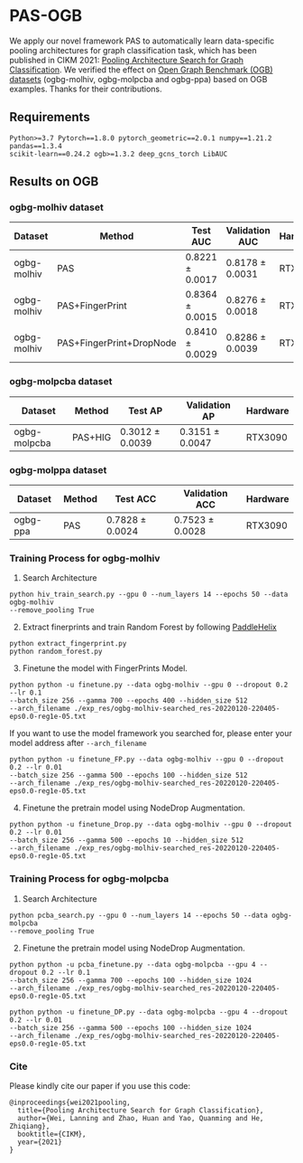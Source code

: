 # PAS-OGB
We apply our novel framework PAS to automatically learn data-specific pooling architectures for graph classification task, which has been published in CIKM 2021: [Pooling Architecture Search for Graph Classification](https://arxiv.org/pdf/2108.10587.pdf).
We verified the effect on [Open Graph Benchmark (OGB) datasets](https://ogb.stanford.edu/docs/leader_graphprop/) (ogbg-molhiv, ogbg-molpcba and ogbg-ppa) based on OGB examples. Thanks for their contributions.

## Requirements
```
Python>=3.7 Pytorch==1.8.0 pytorch_geometric==2.0.1 numpy==1.21.2 pandas==1.3.4 
scikit-learn==0.24.2 ogb>=1.3.2 deep_gcns_torch LibAUC 
```

## Results on OGB
### ogbg-molhiv dataset

|  Dataset   | Method  | Test AUC   | Validation AUC  |Hardware  |
|  ----  | ----  | ----  | ----  |----  |
| ogbg-molhiv  | PAS | 0.8221 ± 0.0017  | 0.8178 ± 0.0031 | RTX3090 |
| ogbg-molhiv  | PAS+FingerPrint | 0.8364 ± 0.0015  | 0.8276 ± 0.0018 | RTX3090 |
| ogbg-molhiv  | PAS+FingerPrint+DropNode | 0.8410 ± 0.0029  | 0.8286 ± 0.0039 |RTX3090 |

### ogbg-molpcba dataset

|  Dataset   | Method  | Test AP   | Validation AP  |Hardware  |
|  ----  | ----  | ----  | ----  |----  |
| ogbg-molpcba  | PAS+HIG | 0.3012 ± 0.0039  | 0.3151 ± 0.0047 | RTX3090 |

### ogbg-molppa dataset


|  Dataset   | Method  | Test ACC   | Validation ACC  |Hardware  |
|  ----  | ----  | ----  | ----  |----  |
| ogbg-ppa  | PAS | 0.7828 ± 0.0024  | 0.7523 ± 0.0028 | RTX3090 |

### Training Process for ogbg-molhiv
 1. Search Architecture

```
python hiv_train_search.py --gpu 0 --num_layers 14 --epochs 50 --data ogbg-molhiv
--remove_pooling True
```
2. Extract finerprints and train Random Forest by following [PaddleHelix](https://github.com/PaddlePaddle/PaddleHelix/tree/dev/competition/ogbg_molhiv)
```
python extract_fingerprint.py
python random_forest.py
```
3. Finetune the model with FingerPrints Model.

```
python python -u finetune.py --data ogbg-molhiv --gpu 0 --dropout 0.2 --lr 0.1 
--batch_size 256 --gamma 700 --epochs 400 --hidden_size 512 
--arch_filename ./exp_res/ogbg-molhiv-searched_res-20220120-220405-eps0.0-reg1e-05.txt
```
If you want to use the model framework you searched for, please enter your model address after ```--arch_filename```
```
python python -u finetune_FP.py --data ogbg-molhiv --gpu 0 --dropout 0.2 --lr 0.01 
--batch_size 256 --gamma 500 --epochs 100 --hidden_size 512 
--arch_filename ./exp_res/ogbg-molhiv-searched_res-20220120-220405-eps0.0-reg1e-05.txt
```
4. Finetune the pretrain model using NodeDrop Augmentation.
```
python python -u finetune_Drop.py --data ogbg-molhiv --gpu 0 --dropout 0.2 --lr 0.01 
--batch_size 256 --gamma 500 --epochs 10 --hidden_size 512 
--arch_filename ./exp_res/ogbg-molhiv-searched_res-20220120-220405-eps0.0-reg1e-05.txt
```
### Training Process for ogbg-molpcba

 1. Search Architecture
```
python pcba_search.py --gpu 0 --num_layers 14 --epochs 50 --data ogbg-molpcba
--remove_pooling True
```
2. Finetune the pretrain model using NodeDrop Augmentation.

```
python python -u pcba_finetune.py --data ogbg-molpcba --gpu 4 --dropout 0.2 --lr 0.1 
--batch_size 256 --gamma 700 --epochs 100 --hidden_size 1024 
--arch_filename ./exp_res/ogbg-molhiv-searched_res-20220120-220405-eps0.0-reg1e-05.txt
```

```
python python -u finetune_DP.py --data ogbg-molpcba --gpu 4 --dropout 0.2 --lr 0.01 
--batch_size 256 --gamma 500 --epochs 100 --hidden_size 1024 
--arch_filename ./exp_res/ogbg-molhiv-searched_res-20220120-220405-eps0.0-reg1e-05.txt
```
### Cite
Please kindly cite our paper if you use this code:
```
@inproceedings{wei2021pooling,
  title={Pooling Architecture Search for Graph Classification},
  author={Wei, Lanning and Zhao, Huan and Yao, Quanming and He, Zhiqiang},
  booktitle={CIKM},
  year={2021}
}
```
